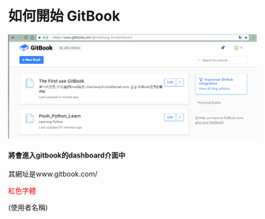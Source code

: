 # 如何開始 GitBook

![](/assets/2_0_dashboard.png)

#### 將會進入gitbook的dashboard介面中

其網址是www.gitbook.com/

<font color="red">紅色字體</font>

(使用者名稱)



